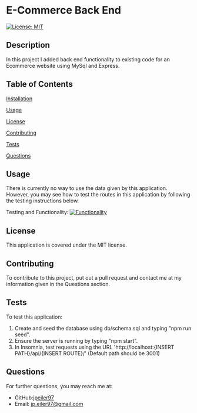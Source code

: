 # E-Commerce Back End
    
[![License: MIT](https://img.shields.io/badge/License-MIT-yellow.svg)](https://opensource.org/licenses/MIT)

## Description
In this project I added back end functionality to existing code for an Ecommerce website using MySql and Express.

## Table of Contents

[Installation](#installation)

[Usage](#usage)

[License](#license)

[Contributing](#contributing)

[Tests](#tests)

[Questions](#questions)

<a name="usage"></a>
## Usage
There is currently no way to use the data given by this application. However, you may see how to test the routes in this application by following the testing instructions below.


Testing and Functionality:
[![Functionality](https://img.youtube.com/vi/nMxapQBkKmw/0.jpg)](https://www.youtube.com/watch?v=nMxapQBkKmw)

<a name="license"></a>
## License
This application is covered under the MIT license.

<a name="contributing"></a>
## Contributing
To contribute to this project, put out a pull request and contact me at my information given in the Questions section.

<a name="tests"></a>
## Tests
To test this application:

1. Create and seed the database using db/schema.sql and typing "npm run seed".
2. Ensure the server is running by typing "npm start".
3. In Insomnia, test requests using the URL 'http://localhost:{INSERT PATH}/api/{INSERT ROUTE}/' (Default path should be 3001)

<a name="questions"></a>
## Questions
For further questions, you may reach me at:
- GitHub:[jpeiler97](https://github.com/jpeiler97)
- Email: jp.eiler97@gmail.com
